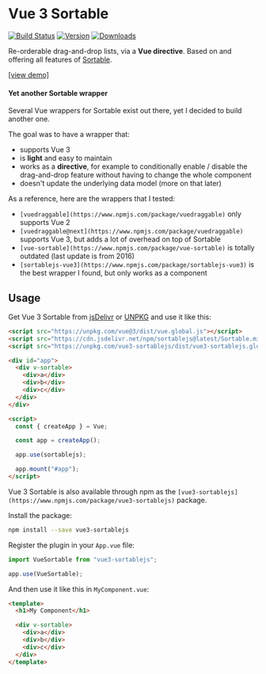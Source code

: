 # Vue 3 Sortable

[![Build Status](https://github.com/eliottvincent/vue3-sortablejs/actions/workflows/test.yml/badge.svg)](https://github.com/eliottvincent/vue3-sortablejs/actions) [![Version](https://img.shields.io/npm/v/vue3-sortablejs.svg)](https://www.npmjs.com/package/vue3-sortablejs) [![Downloads](https://img.shields.io/npm/dt/vue3-sortablejs.svg)](https://www.npmjs.com/package/vue3-sortablejs)

Re-orderable drag-and-drop lists, via a **Vue directive**. Based on and offering all features of [Sortable](https://github.com/SortableJS/Sortable).

[[view demo]](https://sortablejs.github.io/Sortable/)


#### Yet another Sortable wrapper

Several Vue wrappers for Sortable exist out there, yet I decided to build another one.

The goal was to have a wrapper that:
* supports Vue 3
* is **light** and easy to maintain
* works as a **directive**, for example to conditionally enable / disable the drag-and-drop feature without having to change the whole component
* doesn't update the underlying data model (more on that later)

As a reference, here are the wrappers that I tested:
* `[vuedraggable](https://www.npmjs.com/package/vuedraggable)` only supports Vue 2
* `[vuedraggable@next](https://www.npmjs.com/package/vuedraggable)` supports Vue 3, but adds a lot of overhead on top of Sortable
* `[vue-sortable](https://www.npmjs.com/package/vue-sortable)` is totally outdated (last update is from 2016)
* `[sortablejs-vue3](https://www.npmjs.com/package/sortablejs-vue3)` is the best wrapper I found, but only works as a component


## Usage

Get Vue 3 Sortable from [jsDelivr](https://cdn.jsdelivr.net/npm/vue3-sortablejs/dist/vue3-sortablejs.global.js) or [UNPKG](https://unpkg.com/vue3-sortablejs/dist/vue3-sortablejs.global.js) and use it like this:

```html
<script src="https://unpkg.com/vue@3/dist/vue.global.js"></script>
<script src="https://cdn.jsdelivr.net/npm/sortablejs@latest/Sortable.min.js"></script>
<script src="https://unpkg.com/vue3-sortablejs/dist/vue3-sortablejs.global.js"></script>

<div id="app">
  <div v-sortable>
    <div>a</div>
    <div>b</div>
    <div>c</div>
  </div>
</div>

<script>
  const { createApp } = Vue;

  const app = createApp();

  app.use(sortablejs);

  app.mount("#app");
</script>
```

Vue 3 Sortable is also available through npm as the `[vue3-sortablejs](https://www.npmjs.com/package/vue3-sortablejs)` package.

Install the package:
```sh
npm install --save vue3-sortablejs
```

Register the plugin in your `App.vue` file:
```js
import VueSortable from "vue3-sortablejs";

app.use(VueSortable);
```

And then use it like this in `MyComponent.vue`:
```html
<template>
  <h1>My Component</h1>

  <div v-sortable>
    <div>a</div>
    <div>b</div>
    <div>c</div>
  </div>
</template>
```
